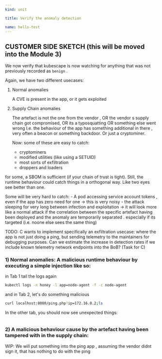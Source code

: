 ```yaml
---
kind: unit

title: Verify the anomaly detection

name: hello-test
---
```



## CUSTOMER SIDE SKETCH  (this will be moved into the Module 3)


We now verify that kubescape is now watching for anything that was not previously recorded as `benign` .

Again, we have two different usecases:
1) Normal anomalies 
   
   A CVE is present in the app, or it gets exploited

2) Supply Chain anomalies
 
   The artefact is not the one from the vendor , OR the vendor s supply chain got compromised, OR its a typosquatting OR something else went wrong I.e. the behaviour
   of the app has something additional in there , very often a beacon or something backdoor. Or just a cryptominer.

   Now: some of these are easy to catch:
    - cryptominers 
    - modified utilities (like using a SETUID) 
    - most sorts of exfiltration
    - droppers and loaders

for some, a SBOM is sufficient (if your chain of trust is tight). Still, the runtime behaviour could catch things in a 
orthogonal way. Like two eyes see better than one. 

   Some will be very hard to catch:
    - A pod accessing service account tokens , even if the app has zero need for one -> this is very noisy
    - the attack sleeping for very long between infection and exploitation -> it will look more like a normal attack if the correlation between the specific artefact having been deployed and the anomaly are temporarily separated . especially if its targeted (i.e. noone else sees the same thing)


TODO: C wants to implement specifically an exfiltration usecase: where the app is not just doing a ping, but sending telemetry to the maintainers for debugging purposes. Can we estimate the increase in detection rates if we include known telemetry network endpoints into the BoB? (Task for C)

### 1) Normal anomalies: A malicious runtime behaviour by executing a simple injection like so:

in Tab 1 tail the logs again
```sh
kubectl logs -n honey -l app=node-agent -f -c node-agent
```
and in Tab 2, let's do something malicious

```sh
curl localhost:8080/ping.php?ip=172.16.0.2;ls
```
In the other tab, you should now see unexpected things:
```json

```

### 2) A malicious behaviour cause by the artefact having been tampered with in the supply chain:

WIP: We will put something into the ping app , assuming the vendor didnt sign it, that has nothing to do with the ping







